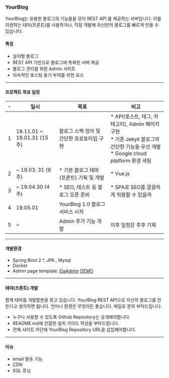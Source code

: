 ### YourBlog
YourBlog는 유용한 블로그의 기능들을 모아 REST API 를 제공하는 서버입니다. 이를 지원하는 테마(프론트)를 사용하거나, 직접 개발해 자신만의 블로그를 빠르게 만들 수 있습니다.

#### 특징
* 설치형 블로그
* REST API 기반으로 블로그에 특화된 서버 제공
* 블로그 관리를 위한 Admin 사이트
* 지속적인 포스팅 동기 부여를 위한 요소
-  - - 
#### 프로젝트 목표 일정

| - | 일시 | 목표 | 비고 | 
| --- | --- | --- | --- |
| 1 | 18.11.01 ~ 19.01.31  (15주) | 블로그 스펙 정의 및 간단한 프로토타입 구현 |* API(포스트, 태그, 카테고리), Admin 페이지 구현 </br> * 기존 Jekyll 블로그의 간단한 기능들 우선 개발</br>* Google cloud platform 환경 세팅 |
| 2 | ~ 19.03. 31 (9주)| *  기본 블로그 테마(프론트) 기획 및 개발  | * Vue.js |
| 3 | ~ 19.04.30 (4주) | * SEO, 테스트 등 블로그 오픈 준비 | * SPA로 SEO를 깔끔하게 적용할 수 있을까 |
| 4 | 19.05.01 | YourBlog 1.0 블로그 서비스 시작 |
| 5|  ~ | Admin 추가 기능 개발 | 이후 일정은 추후 기획
- - -    
#### 개발환경
* Spring Boot 2.*, JPA , Mysql
* Docker 
* Admin page template: [ElaAdmin](https://github.com/puikinsh/ElaAdmin) [DEMO](https://colorlib.com/polygon/elaadmin/index.html)
- - -
#### 테마(프론트) 개발
함께 테마를 개발할분을 찾고 있습니다.  YourBlog REST API으로 자신의 블로그를 만든다고 생각하면 됩니다. 언어나 환경은 무엇이든 좋습니다. 메일로 문의 부탁드립니다.

* 누구나 사용할 수 있도록 Github Repository는 공개해야합니다.
* README.md에 친절한 설치 가이드 작성을 부탁드립니다.
* 전체 사이트 하단에 YourBlog Repository URL을 삽입해야합니다.
- - -
#### 이슈
* email 발송 기능
* CDN
* SQL 튜닝
